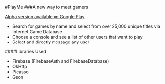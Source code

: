 #PlayMe
###A new way to meet gamers

[Alpha version available on Google Play](https://play.google.com/store/apps/details?id=com.lieblich.jon.playme)

- Search for games by name and select from over 25,000 unique titles via Internet Game Database
- Choose a console and see a list of other users that want to play
- Select and directly message any user

####Libraries Used
- Firebase (FirebaseAuth and FirebaseDatabase)
- OkHttp
- Picasso
- Gson
